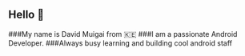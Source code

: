## Hello 👋
###My name is David Muigai from 🇰🇪
###I am a passionate Android Developer.
###Always busy learning and building cool android staff

